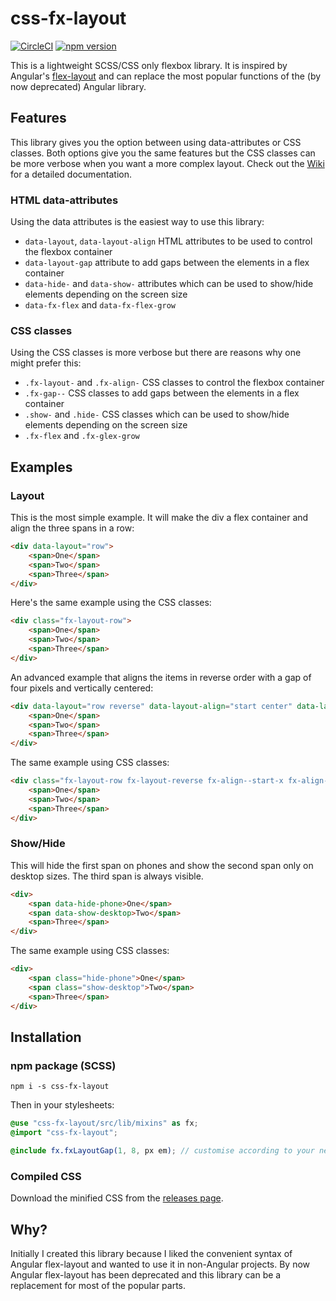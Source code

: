 # css-fx-layout

[![CircleCI](https://circleci.com/gh/philmtd/css-fx-layout/tree/master.svg?style=svg)](https://circleci.com/gh/philmtd/css-fx-layout/tree/master)
[![npm version](https://badge.fury.io/js/css-fx-layout.svg)](https://www.npmjs.com/package/css-fx-layout)

This is a lightweight SCSS/CSS only flexbox library. It is inspired by Angular's [flex-layout](https://github.com/angular/flex-layout) and can replace the
most popular functions of the (by now deprecated) Angular library.

## Features

This library gives you the option between using data-attributes or CSS classes. Both options give you the same features but the CSS classes can be more verbose when you want a more complex layout.
Check out the [Wiki](https://github.com/philmtd/css-fx-layout/wiki) for a detailed documentation.

### HTML data-attributes

Using the data attributes is the easiest way to use this library:

* `data-layout`, `data-layout-align` HTML attributes to be used to control the flexbox container
* `data-layout-gap` attribute to add gaps between the elements in a flex container
* `data-hide-` and `data-show-` attributes which can be used to show/hide elements depending on the screen size
* `data-fx-flex` and `data-fx-flex-grow`

### CSS classes

Using the CSS classes is more verbose but there are reasons why one might prefer this:

* `.fx-layout-` and `.fx-align-` CSS classes to control the flexbox container
* `.fx-gap--` CSS classes to add gaps between the elements in a flex container
* `.show-` and `.hide-` CSS classes which can be used to show/hide elements depending on the screen size
* `.fx-flex` and `.fx-glex-grow`

## Examples

### Layout
This is the most simple example. It will make the div a flex container and align the three spans in a row:
````html
<div data-layout="row">
    <span>One</span>
    <span>Two</span>
    <span>Three</span>
</div>
````

Here's the same example using the CSS classes:
````html
<div class="fx-layout-row">
    <span>One</span>
    <span>Two</span>
    <span>Three</span>
</div>
````

An advanced example that aligns the items in reverse order with a gap of four pixels and vertically centered:
````html
<div data-layout="row reverse" data-layout-align="start center" data-layout-gap="4px">
    <span>One</span>
    <span>Two</span>
    <span>Three</span>
</div>
````

The same example using CSS classes:
````html
<div class="fx-layout-row fx-layout-reverse fx-align--start-x fx-align--x-center fx-gap--4px">
    <span>One</span>
    <span>Two</span>
    <span>Three</span>
</div>
````

### Show/Hide

This will hide the first span on phones and show the second span only on desktop sizes. The third span is always visible.
```html
<div>
    <span data-hide-phone>One</span>
    <span data-show-desktop>Two</span>
    <span>Three</span>
</div>
```

The same example using CSS classes:
```html
<div>
    <span class="hide-phone">One</span>
    <span class="show-desktop">Two</span>
    <span>Three</span>
</div>
```

## Installation

### npm package (SCSS)
`npm i -s css-fx-layout`

Then in your stylesheets:
```scss
@use "css-fx-layout/src/lib/mixins" as fx;
@import "css-fx-layout";

@include fx.fxLayoutGap(1, 8, px em); // customise according to your needs
```
 
### Compiled CSS
Download the minified CSS from the [releases page](https://github.com/philmtd/css-fx-layout/releases/).

## Why?

Initially I created this library because I liked the convenient syntax of Angular flex-layout and wanted to use it in non-Angular projects.
By now Angular flex-layout has been deprecated and this library can be a replacement for most of the popular parts.
